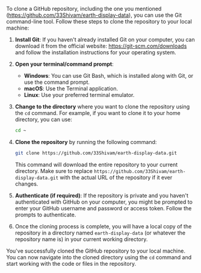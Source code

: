 To clone a GitHub repository, including the one you mentioned (https://github.com/33Shivam/earth-display-data), you can use the Git command-line tool. Follow these steps to clone the repository to your local machine:

1. **Install Git**: If you haven't already installed Git on your computer, you can download it from the official website: https://git-scm.com/downloads and follow the installation instructions for your operating system.

2. **Open your terminal/command prompt**:

   - **Windows**: You can use Git Bash, which is installed along with Git, or use the command prompt.
   - **macOS**: Use the Terminal application.
   - **Linux**: Use your preferred terminal emulator.

3. **Change to the directory** where you want to clone the repository using the `cd` command. For example, if you want to clone it to your home directory, you can use:

   ```bash
   cd ~
   ```

4. **Clone the repository** by running the following command:

   ```bash
   git clone https://github.com/33Shivam/earth-display-data.git
   ```

   This command will download the entire repository to your current directory. Make sure to replace `https://github.com/33Shivam/earth-display-data.git` with the actual URL of the repository if it ever changes.

5. **Authenticate (if required)**: If the repository is private and you haven't authenticated with GitHub on your computer, you might be prompted to enter your GitHub username and password or access token. Follow the prompts to authenticate.

6. Once the cloning process is complete, you will have a local copy of the repository in a directory named `earth-display-data` (or whatever the repository name is) in your current working directory.

You've successfully cloned the GitHub repository to your local machine. You can now navigate into the cloned directory using the `cd` command and start working with the code or files in the repository.

